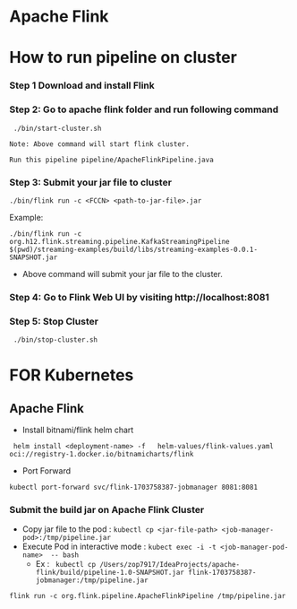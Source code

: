 # Apache Flink
# How to run pipeline on cluster

### Step 1 Download and install Flink

### Step 2: Go to apache flink folder and run following command
```
 ./bin/start-cluster.sh 
```
`Note: Above command will start flink cluster.`

`Run this pipeline pipeline/ApacheFlinkPipeline.java`

### Step 3: Submit your jar file to cluster
```
./bin/flink run -c <FCCN> <path-to-jar-file>.jar
```

Example:
```
./bin/flink run -c org.h12.flink.streaming.pipeline.KafkaStreamingPipeline $(pwd)/streaming-examples/build/libs/streaming-examples-0.0.1-SNAPSHOT.jar 
```
* Above command will submit your jar file to the cluster.
### Step 4: Go to Flink Web UI by visiting http://localhost:8081

### Step 5: Stop Cluster
```
 ./bin/stop-cluster.sh 
```


# FOR Kubernetes

## Apache Flink

- Install bitnami/flink helm chart

```agsl
 helm install <deployment-name> -f   helm-values/flink-values.yaml oci://registry-1.docker.io/bitnamicharts/flink
```

- Port Forward

```agsl
kubectl port-forward svc/flink-1703758387-jobmanager 8081:8081
```


### Submit the build jar on Apache Flink Cluster

- Copy jar file to the pod : ```kubectl cp <jar-file-path> <job-manager-pod>:/tmp/pipeline.jar```
- Execute Pod in interactive mode  :  ```kubect exec -i -t <job-manager-pod-name>  -- bash```
    - Ex : ``` kubectl cp /Users/zop7917/IdeaProjects/apache-flink/build/pipeline-1.0-SNAPSHOT.jar flink-1703758387-jobmanager:/tmp/pipeline.jar```
```agsl
flink run -c org.flink.pipeline.ApacheFlinkPipeline /tmp/pipeline.jar
```

 